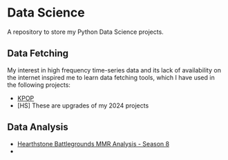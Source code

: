 # Data Science
A repository to store my Python Data Science projects.

## Data Fetching
My interest in high frequency time-series data and its lack of availability on the internet inspired me to learn data fetching tools, which I have used in the following projects:
- [KPOP](https://github.com/mjgarciamoran/kpop_release_database)
- [HS]
These are upgrades of my 2024 projects
## Data Analysis
- [Hearthstone Battlegrounds MMR Analysis - Season 8](https://github.com/mjgarciamoran/hearthstone_mmr_S8)
- 
